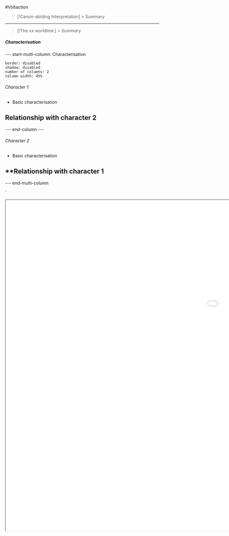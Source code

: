 
#Voltaction 


> [!Canon-abiding Interpretation]
    > Summary
>

----

> [!The xx worldline:]
    > *Summary*

##### Characterisation
--- start-multi-column: Characterisation
```column-settings 
border: disabled
shadow: disabled
number of columns: 2
column width: 45%
```

###### Character 1
- Basic characterisation

**Relationship with character 2**
- 

--- end-column ---

###### Character 2
- Basic characterisation

**Relationship with character 1
- 

--- end-multi-column



`<center><iframe border=1 frameborder=1 height= 1080 width=1920 src="LINK"> </iframe></center>
